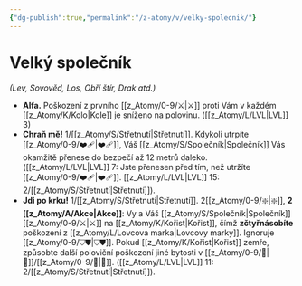 ```yaml
---
{"dg-publish":true,"permalink":"/z-atomy/v/velky-spolecnik/"}
---
```


# Velký společník
*(Lev, Sovověd, Los, Obří štír, Drak atd.)*
- **Alfa.** Poškození z prvního [[z_Atomy/0-9/⚔️\|⚔️]] proti Vám v každém [[z_Atomy/K/Kolo\|Kole]] je sníženo na polovinu. ([[z_Atomy/L/LVL\|LVL]] 3)
- **Chraň mě!** 1/[[z_Atomy/S/Střetnutí\|Střetnutí]]. Kdykoli utrpíte [[z_Atomy/0-9/❤️‍🩹\|❤️‍🩹]], Váš [[z_Atomy/S/Společník\|Společník]] Vás okamžitě přenese do bezpečí až 12 metrů daleko. ([[z_Atomy/L/LVL\|LVL]] 7: Jste přenesen před tím, než utržíte [[z_Atomy/0-9/❤️‍🩹\|❤️‍🩹]]. [[z_Atomy/L/LVL\|LVL]] 15: 2/[[z_Atomy/S/Střetnutí\|Střetnutí]]).
- **Jdi po krku!** 1/[[z_Atomy/S/Střetnutí\|Střetnutí]]. 2[[z_Atomy/0-9/❇️\|❇️]], **2 [[z_Atomy/A/Akce\|Akce]]**: Vy a Váš [[z_Atomy/S/Společník\|Společník]] [[z_Atomy/0-9/⚔️\|⚔️]] na [[z_Atomy/K/Kořist\|Kořist]], čímž **zčtyřnásobíte** poškození z [[z_Atomy/L/Lovcova marka\|Lovcovy marky]]. Ignoruje [[z_Atomy/0-9/⛉⛊\|⛉⛊]]. Pokud [[z_Atomy/K/Kořist\|Kořist]] zemře, způsobte další poloviční poškození jiné bytosti v [[z_Atomy/0-9/🫱\|🫱]]/[[z_Atomy/0-9/🏹\|🏹]]. ([[z_Atomy/L/LVL\|LVL]] 11: 2/[[z_Atomy/S/Střetnutí\|Střetnutí]]).